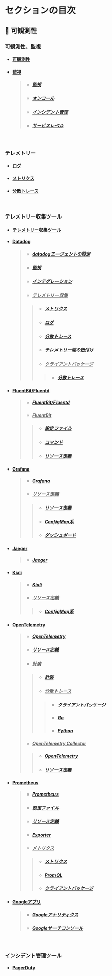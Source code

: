 
# セクションの目次

## 🔎 可観測性

### 可観測性、監視

* #### [︎可観測性](https://hiroki-it.github.io/tech-notebook/observability/observability.html)

* #### <u>監視</u>
  > * ##### [︎監視](https://hiroki-it.github.io/tech-notebook/observability/observability_monitoring.html)
  > * ##### [︎オンコール](https://hiroki-it.github.io/tech-notebook/observability/observability_monitoring_oncall.html)
  > * ##### [インシデント管理](https://hiroki-it.github.io/tech-notebook/observability/observability_monitoring_incident_management.html)
  > * ##### [︎サービスレベル](https://hiroki-it.github.io/tech-notebook/observability/observability_monitoring_service_level.html)

<br>

### テレメトリー

* #### [ログ](https://hiroki-it.github.io/tech-notebook/observability/observability_telemetry_log.html)

* #### [メトリクス](https://hiroki-it.github.io/tech-notebook/observability/observability_telemetry_metrics.html)

* #### [分散トレース](https://hiroki-it.github.io/tech-notebook/observability/observability_telemetry_trace.html)

<br>

### テレメトリー収集ツール

* #### [テレメトリー収集ツール](https://hiroki-it.github.io/tech-notebook/observability/observability_telemetry_tools.html)

* #### <u>Datadog</u>
  > * ##### [︎datadogエージェントの設定](https://hiroki-it.github.io/tech-notebook/observability/observability_telemetry_tools_datadog_agent_conf.html)
  > * ##### [︎監視](https://hiroki-it.github.io/tech-notebook/observability/observability_telemetry_tools_datadog_monitoring.html)
  > * ##### [︎インテグレーション](https://hiroki-it.github.io/tech-notebook/observability/observability_telemetry_tools_datadog_integration.html)
  > * ##### <u>テレメトリー収集</u>
  > > * ##### [︎メトリクス](https://hiroki-it.github.io/tech-notebook/observability/observability_telemetry_tools_datadog_metrics.html)
  > > * ##### [︎ログ](https://hiroki-it.github.io/tech-notebook/observability/observability_telemetry_tools_datadog_log.html)
  > > * ##### [分散トレース](https://hiroki-it.github.io/tech-notebook/observability/observability_telemetry_tools_datadog_trace.html)
  > > * ##### [テレメトリー間の紐付け](https://hiroki-it.github.io/tech-notebook/observability/observability_telemetry_tools_datadog_telemetry_association.html)
  > > * ##### <u>クライアントパッケージ</u>
  > > > * ##### [分散トレース](https://hiroki-it.github.io/tech-notebook/observability/observability_telemetry_tools_datadog_client_package_trace.html)

* #### <u>FluentBit/Fluentd</u>
  > * ##### [FluentBit/Fluentd](https://hiroki-it.github.io/tech-notebook/observability/observability_telemetry_tools_fluentbit_fluentd.html)
  > * ##### <u>FluentBit</u>
  > > * ##### [設定ファイル](https://hiroki-it.github.io/tech-notebook/observability/observability_telemetry_tools_fluentbit_conf.html)
  > > * ##### [コマンド](https://hiroki-it.github.io/tech-notebook/observability/observability_telemetry_tools_fluentbit_command.html)
  > > * ##### [︎リソース定義](https://hiroki-it.github.io/tech-notebook/observability/observability_telemetry_tools_fluentbit_resource_definition.html)

* #### <u>Grafana</u>
  > * ##### [︎Grafana](https://hiroki-it.github.io/tech-notebook/observability/observability_telemetry_tools_grafana.html)
  > * ##### <u>リソース定義</u>
  > > * ##### [︎リソース定義](https://hiroki-it.github.io/tech-notebook/observability/observability_telemetry_tools_grafana_resource_definition.html)
  > > * ##### [ConfigMap系](https://hiroki-it.github.io/tech-notebook/observability/observability_telemetry_tools_grafana_resource_definition_configmap.html)
  > > * ##### [ダッシュボード](https://hiroki-it.github.io/tech-notebook/observability/observability_telemetry_tools_grafana_resource_definition_dashboard.html)

* #### <u>Jaeger</u>
  > * ##### [Jaeger](https://hiroki-it.github.io/tech-notebook/observability/observability_telemetry_tools_jaeger.html)

* #### <u>Kiali</u>
  > * ##### [︎Kiali](https://hiroki-it.github.io/tech-notebook/observability/observability_telemetry_tools_kiali.html)
  > * ##### <u>リソース定義</u>
  > > * ##### [ConfigMap系](https://hiroki-it.github.io/tech-notebook/observability/observability_telemetry_tools_kiali_resource_definition_configmap.html)

* #### <u>OpenTelemetry</u>
  > * ##### [OpenTelemetry](https://hiroki-it.github.io/tech-notebook/observability/observability_telemetry_tools_open_telemetry.html)
  > * ##### [リソース定義](https://hiroki-it.github.io/tech-notebook/observability/observability_telemetry_tools_open_telemetry_resource_definition.html)
  > * ##### <u>計装</u>
  > > * ##### [計装](https://hiroki-it.github.io/tech-notebook/observability/observability_telemetry_tools_open_telemetry_instrumentation.html)
  > > * ##### <u>分散トレース</u>
  > > > * ##### [クライアントパッケージ](https://hiroki-it.github.io/tech-notebook/observability/observability_telemetry_tools_open_telemetry_client_package_trace.html)
  > > > * ##### [Go](https://hiroki-it.github.io/tech-notebook/observability/observability_telemetry_tools_open_telemetry_client_package_trace_go.html)
  > > > * ##### [Python](https://hiroki-it.github.io/tech-notebook/observability/observability_telemetry_tools_open_telemetry_client_package_trace_python.html)
  > * ##### <u>OpenTelemetry Collector</u>
  > > * ##### [OpenTelemetry](https://hiroki-it.github.io/tech-notebook/observability/observability_telemetry_tools_open_telemetry_collector.html)
  > > * ##### [リソース定義](https://hiroki-it.github.io/tech-notebook/observability/observability_telemetry_tools_open_telemetry_collector_resource_definition.html)

* #### <u>Prometheus</u>
  > * ##### [︎Prometheus](https://hiroki-it.github.io/tech-notebook/observability/observability_telemetry_tools_prometheus.html)
  > * ##### [設定ファイル](https://hiroki-it.github.io/tech-notebook/observability/observability_telemetry_tools_prometheus_conf.html)
  > * ##### [︎リソース定義](https://hiroki-it.github.io/tech-notebook/observability/observability_telemetry_tools_prometheus_resource_definition.html)
  > * ##### [Exporter](https://hiroki-it.github.io/tech-notebook/observability/observability_telemetry_tools_prometheus_exporter.html)
  > * ##### <u>メトリクス</u>
  > > * ##### [メトリクス](https://hiroki-it.github.io/tech-notebook/observability/observability_telemetry_tools_prometheus_metrics.html)
  > > * ##### [︎PromQL](https://hiroki-it.github.io/tech-notebook/observability/observability_telemetry_tools_prometheus_metrics_promql.html)
  > > * ##### [クライアントパッケージ](https://hiroki-it.github.io/tech-notebook/observability/observability_telemetry_tools_prometheus_metrics_client_package.html)

* #### <u>Googleアプリ</u>
  > * ##### [︎Googleアナリティクス](https://hiroki-it.github.io/tech-notebook/observability/observability_telemetry_tools_google_analytics.html)
  > * ##### [︎Googleサーチコンソール](https://hiroki-it.github.io/tech-notebook/observability/observability_telemetry_tools_google_search_console.html)

<br>

### インシデント管理ツール

* #### [PagerDuty](https://hiroki-it.github.io/tech-notebook/observability/observability_incident_management_pagerduty.html)

<br>
